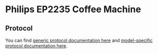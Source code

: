 # Philips EP2235 Coffee Machine

## Protocol
You can find [generic protocol documentation here](../Common/protocol.md) and [model-specific protocol documentation here](./protocol.md).
